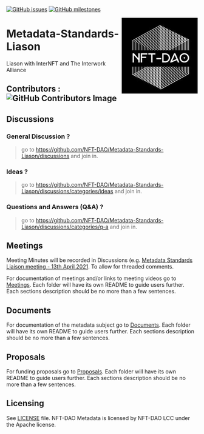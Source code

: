 [![GitHub issues](https://img.shields.io/github/issues/NFT-DAO/Metadata-Standards-Liason?style=flat-square)](https://github.com/NFT-DAO/Metadata-Standards-Liason/issues)
[![GitHub milestones](https://img.shields.io/github/milestones/open/NFT-DAO/Metadata-Standards-Liason?style=flat-square)](https://github.com/NFT-DAO/Metadata-Standards-Liason/milestones)

<img src="Documents/Graphics/NFT-DAO.jpg"  align="right" width="200">

# Metadata-Standards-Liason
Liason with InterNFT and The Interwork Alliance 

## Contributors : ![GitHub Contributors Image](https://contrib.rocks/image?repo=NFT-DAO/Metadata-Standards-Liason)

## Discussions

### General Discussion ?
> go to https://github.com/NFT-DAO/Metadata-Standards-Liason/discussions and join in.
### Ideas ?
> go to https://github.com/NFT-DAO/Metadata-Standards-Liason/discussions/categories/ideas and join in.
### Questions and Answers (Q&A) ?
> go to https://github.com/NFT-DAO/Metadata-Standards-Liason/discussions/categories/q-a and join in.

## Meetings

Meeting Minutes will be recorded in Discussions (e.g. [Metadata Standards Liaison meeting - 13th April 2021](https://github.com/NFT-DAO/Metadata-Standards-Liason/discussions/3). To allow for threaded comments.

For documentation of meetings and/or links to meeting videos go to [Meetings](/Meetings). Each folder will have its own README to guide users further. Each sections description should be no more than a few sentences.

## Documents

For documentation of the metadata subject go to [Documents](/Documents/). Each folder will have its own README to guide users further. Each sections description should be no more than a few sentences.

## Proposals

For funding proposals go to [Proposals](Proposals/). Each folder will have its own README to guide users further. Each sections description should be no more than a few sentences.

## Licensing

See [LICENSE](LICENSE.txt) file. NFT-DAO Metadata is licensed by NFT-DAO LCC under the Apache license. 

